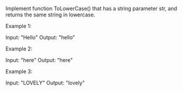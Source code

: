 Implement function ToLowerCase() that has a string parameter str, and returns the same string in lowercase.

 

Example 1:

Input: "Hello"
Output: "hello"

Example 2:

Input: "here"
Output: "here"

Example 3:

Input: "LOVELY"
Output: "lovely"

